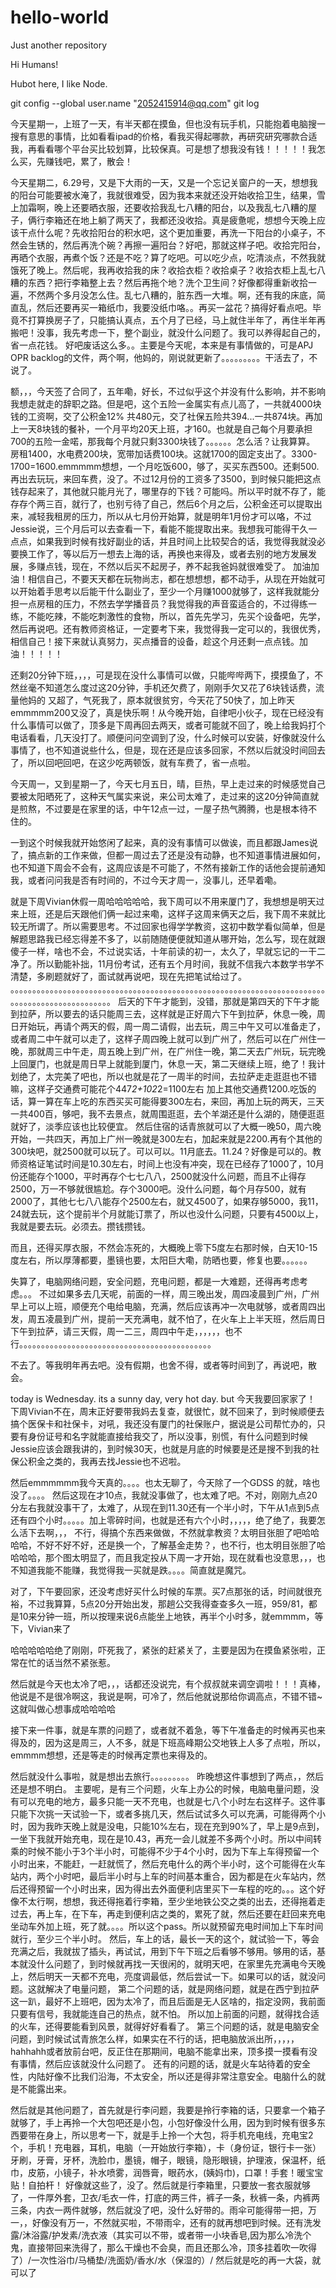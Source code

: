 # hello-world
Just another repository

Hi Humans!

Hubot here, I like Node.

git config --global user.name "2052415914@qq.com"
git log

今天星期一，上班了一天，有半天都在摸鱼，但也没有玩手机，只能抱着电脑搜一搜有意思的事情，比如看看ipad的价格，看我买得起哪款，再研究研究哪款合适我，再看看哪个平台买比较划算，比较保真。可是想了想我没有钱！！！！！我怎么买，先赚钱吧，累了，散会！


今天星期二，6.29号，又是下大雨的一天，又是一个忘记关窗户的一天，想想我的阳台可能要被水淹了，我就很难受，因为我本来就还没开始收拾卫生，结果，雪上加霜啊，晚上还要晒衣服，还要收拾我乱七八糟的阳台，以及我乱七八糟的屋子，俩行李箱还在地上躺了两天了，我都还没收拾。真是疲惫呢，想想今天晚上应该干点什么呢？先收拾阳台的积水吧，这个更加重要，再洗一下阳台的小桌子，不然会生锈的，然后再洗个碗？再擦一遍阳台？好吧，那就这样子吧。收拾完阳台，再晒个衣服，再煮个饭？还是不吃？算了吃吧。可以吃少点，吃清淡点，不然我就饿死了晚上。然后呢，我再收拾我的床？收拾衣柜？收拾桌子？收拾衣柜上乱七八糟的东西？把行李箱整上去？然后再拖个地？洗个卫生间？好像都得重新收拾一遍，不然两个多月没怎么住。乱七八糟的，脏东西一大堆。啊，还有我的床底，简直乱，然后还要再买一箱纸巾，我要没纸巾咯。。再买一盆花？搞得好看点吧。毕竟不打算换房子了，只能搞认真点，五个月了已经，马上就住半年了，再住半年再搬吧！没事，我先考虑一下，整个副业，就没什么问题了。我可以养得起自己的，省一点花钱。
好吧废话这么多。。主要是今天呢，本来是有事情做的，可是APJ OPR backlog的文件，两个啊，他妈的，刚说就更新了。。。。。。。。。干活去了，不说了。


额，，，今天签了合同了，五年嘞，好长，不过似乎这个并没有什么影响，并不影响我想走就走的辞职之路。但是吧，这个五险一金属实有点儿高了，一共就4000块钱的工资啊，交了公积金12% 共480元，交了社保五险共394...一共874块。再加上一天8块钱的餐补，一个月平均20天上班，才160。也就是自己每个月要承担700的五险一金喏，那我每个月就只剩3300块钱了。。。。。。怎么活？让我算算。
房租1400，水电费200块，宽带加话费100块。这就1700的固定支出了。3300-1700=1600.emmmmm想想，一个月吃饭600，够了，买买东西500。还剩500.再出去玩玩，来回车费，没了。不过12月份的工资多了3500，到时候只能把这点钱存起来了，其他就只能月光了，哪里存的下钱？可能吗。所以平时就不存了，能存存个两三百，就行了，也别亏待了自己，然后6个月之后，公积金还可以提取出来，减轻我租房的压力，所以从七月份开始算，就是明年1月份才可以咯，不过Jessie说，三个月后可以去查看一下，看能不能提取出来。我想我可能得干久一点点，如果我到时候有找好副业的话，并且时间上比较契合的话，我觉得我就没必要换工作了，等以后万一想去上海的话，再换也来得及，或者去别的地方发展发展，多赚点钱，现在，不然以后买不起房子，养不起我爸妈就很难受了。
加油加油！相信自己，不要天天都在玩物尚志，都在想想想，都不动手，从现在开始就可以开始着手思考以后能干什么副业了，至少一个月赚1000就够了，这样我就能分担一点房租的压力，不然去学学播音员？我觉得我的声音蛮适合的，不过得练一练，不能吃辣，不能吃刺激性的食物，所以，首先先学习，先买个设备吧，先学，然后再说吧。还有教师资格证，一定要考下来，我觉得我一定可以的，我很优秀，相信自己！接下来就认真努力，买点播音的设备，趁这个月还剩一点点钱。加油！！！！！



还剩20分钟下班，，，，可是现在没什么事情可以做，只能哔哔两下，摸摸鱼了，不然丝毫不知道怎么度过这20分钟，手机还欠费了，刚刚手欠又花了6块钱话费，流量他妈的 又超了，气死我了，原本就很贫穷，今天花了50快了，加上昨天emmmmm200又没了，真是快乐啊！从今晚开始，自律吧小伙子，现在已经没有什么事情可以做了，顶多是下周再回去两天，或者可能就不回了，晚上给我妈打个电话看看，几天没打了。顺便问问空调到了没，什么时候可以安装，好像就没什么事情了，也不知道说些什么，但是，现在还是应该多回家，不然以后就没时间回去了，所以回吧回吧，在这少吃两顿饭，就有车费了，省一点啦。



今天周一，又到星期一了，今天七月五日，晴，巨热，早上走过来的时候感觉自己要被太阳晒死了，这种天气属实来说，来公司太难了，走过来的这20分钟简直就是煎熬，不过要是在家里的话，中午12点一过，一屋子热气腾腾，也是根本待不住的。


一到这个时候我就开始悠闲了起来，真的没有事情可以做诶，而且都跟James说了，搞点新的工作来做，但都一周过去了还是没有动静，也不知道事情进展如何，也不知道下周会不会有，这周应该是不可能了，不然有接新工作的话他会提前通知我，或者问问我是否有时间的，不过今天才周一，没事儿，还早着嘞。

就是下周Vivian休假一周哈哈哈哈哈，我下周可以不用来厦门了，我想想是明天过来上班，还是后天跟他们俩一起过来嘞，这样子这周来俩天之后，我下周不来就比较无所谓了。所以需要思考。不过回家也得学学教资，这初中数学看似简单，但是解题思路我已经忘得差不多了，以前随随便便就知道从哪开始，怎么写，现在就跟傻子一样，啥也不会，不过说实话，十年前读的初一，太久了，早就忘记的一干二净了。所以勤能补拙，11月份考试，还有五个月时间，我就不信我六本数学书学不清楚，多刷题就好了，面试就再说吧，现在先把笔试给过了。
。。。。。。。。。。。。。。。。。。。。。。。。。。。。。。。。。。。。。。。。。。。。。。。。。。。。。。。。。。。。。。。。。。。。。。。。。。。。。。。。。。。。。。。。。。。。。。。
后天的下午才能到，没错，那就是第四天的下午才能到拉萨，所以要去的话只能周三去，这样就是正好周六下午到拉萨，休息一晚，周日开始玩，再请个两天的假，周一周二请假，出去玩，周三中午又可以准备走了，或者周二中午就可以走了，这样子周四晚上就可以到广州了，然后可以在广州住一晚，那就周三中午走，周五晚上到广州，在广州住一晚，第二天去广州玩，玩完晚上回厦门，也就是周日早上就能到厦门，休息一天，第二天继续上班，绝了！我计划绝了，太完美了吧也，所以也就是花了一周半的时间，去拉萨走走逛逛也不错嘛，这样子交通费可能花个447*2+102*2=1100左右
加上其他交通费1200.吃饭的话，算一算在车上吃的东西买买可能得要300左右，来回，再加上玩的两天，三天一共400百，够吧，我不去景点，就周围逛逛，去个羊湖还是什么湖的，随便逛逛就好了，淡季应该也比较便宜。
然后住宿的话青旅就可以了大概一晚50，周六晚开始，一共四天，再加上广州一晚就是300左右，加起来就是2200.再有个其他的300块吧，就2500就可以玩了。可以可以。11月底去。11.24？好像是可以的。教师资格证笔试时间是10.30左右，时间上也没有冲突，现在已经存了1000了，10月份还能存个1000，平时再存个七七八八，2500就没什么问题，而且不止得存2500，万一不够就很尴尬。存个3000吧。没什么问题，每个月存500，就有2000了，其他七七八八能存个2500左右，就又4500了，如果存够5000，我11，24就去玩，这个提前半个月就能订票了，所以也没什么问题，只要有4500以上，我就是要去玩。必须去。攒钱攒钱。

而且，还得买厚衣服，不然会冻死的，大概晚上零下5度左右那时候，白天10-15度左右，所以厚薄都要，墨镜也要，太阳巨大嘞，防晒也要，修复也要。。。。。。

失算了，电脑网络问题，安全问题，充电问题，都是一大难题，还得再考虑考虑。。。
不过如果多去几天呢，前面的一样，周三晚出发，周四凌晨到广州，广州早上可以上班，顺便充个电给电脑，充满，然后应该再冲一次电就够，或者周四出发，周五凌晨到广州，提前一天充满电，就不怕了，在火车上上半天班，然后周日下午到拉萨，请三天假，周一二三，周四中午走，，，，，，也不行。。。。。。。。。。。。。。。。。。。。。。。。。。。。。。。。。。。。。。。。。。。。

不去了。等我明年再去吧。没有假期，也舍不得，或者等时间到了，再说吧，散会。




today is Wednesday. its a sunny day, very hot day. but 今天我要回家家了！
下周Vivian不在，周末正好要带我妈去复查，就很忙，就不回来了，到时候顺便去搞个医保卡和社保卡，对吼，我还没有厦门的社保账户，据说是公司帮忙办的，只要有身份证号和名字就能直接给我交了，所以没事，别慌，有什么问题到时候Jessie应该会跟我讲的，到时候30天，也就是月底的时候要是还是搜不到我的社保公积金之类的，我再去找Jessie也不迟啦。


然后emmmmmm我今天真的。。。。也太无聊了，今天除了一个GDSS 的就，啥也没了。。。。
然后这现在才10点，我就没事做了，也太难了吧。不对，刚刚九点20分左右我就没事干了，太难了，从现在到11.30还有一个半小时，下午从1点到5点还有四个小时。。。。。加上零碎时间，也就是还有六个小时，，，，，绝了绝了，我要怎么活下去啊，，，
不行，得搞个东西来做做，不然就拿教资？太明目张胆了吧哈哈哈哈，不好不好不好，还是换一个，了解基金走势？，也不行，也太明目张胆了哈哈哈哈，那个图太明显了，而且我定投从下周一才开始，现在就看也没意思，，，也不知道我能不能赚，我觉得我一买就是跌。。。。简直就是魔咒。


对了，下午要回家，还没考虑好买什么时候的车票。买7点那张的话，时间就很充裕，不过我算算，5点20分开始出发，那趟公交我得查查多久一班，959/81，都是10来分钟一班，所以按理来说6点能坐上地铁，再半个小时多，就emmmm，等下，Vivian来了



哈哈哈哈哈绝了刚刚，吓死我了，紧张的赶紧关了，主要是因为在摸鱼紧张啦，正常在忙的话当然不紧张惹。

然后就是今天也太冷了吧，，，话都还没说完，有个叔叔就来调空调啦！！！真棒，他说是不是很冷啊这，我说是啊，可冷了，然后他就说那给你调高点，不错不错~这就叫做心想事成哈哈哈哈

接下来一件事，就是车票的问题了，或者就不着急，等下午准备走的时候再买也来得及的，因为这是周三，人不多，就是下班高峰期公交地铁上人多了点啦，所以，emmmm想想，还是等走的时候再定票也来得及的。

然后就没什么事啦，就是想出去旅行。。。。。。。。。
昨晚想这件事想到了两点，，然后还是想不明白。
主要呢，是有三个问题，火车上办公的时候，电脑电量问题，没有可以充电的地方，最多只能一天不充电，也就是七八个小时左右这样子。这件事只能下次挑一天试验一下，或者多挑几天，然后试试多久可以充满，可能得两个小时，因为我昨天晚上就是没电，只能10%左右，现在充到90%了，早上是9点到，一坐下我就开始充电，现在是10.43，再充一会儿就差不多两个小时。所以中间转乘的时候不能小于3个半小时，可能得不少于4个小时，因为下车上车得预留一个小时出来，不能赶，一赶就慌了，然后充电什么的两个半小时，这个可能得在火车站内，两个小时吧，最后半小时与上车的时间基本重合，因为都是在火车站内，然后还得预留一个小时出来，因为得出去外面便利店里买下一车程的吃的。。。这个好像不太行啊，想想，我还得拖着行李箱，至少坐地铁公交之类的出去，还得拖着走过去，再上车，在下车，再走到便利店之类的，累死了就，然后还要在赶回来充电坐动车外加上班，死了就。。。。所以这个pass。所以就预留充电时间加上下车时间就行，至少三个半小时。
然后，车上的话，最长一天的这个，就试验一下，等会充满之后，我就拔了插头，再试试，用到下午下班之后看够不够用。够用的话，基本就没什么问题了，到时候就再找一天很闲的，就明天吧，在家里先充满电今天晚上，然后明天一天都不充电，亮度调最低，然后尝试一下。如果可以的话，就没问题。这就解决了电量问题，
第二个问题的话，就是网络问题，就是在西宁到拉萨这一趴，最好不上班吧，因为太冷了，而且后面是无人区啥的，指定没网，我前面只要有信号，我就能连自己的热点，就不怕。
所以加上前面的问题，就得找合适的火车，还得要能看到风景，就得好好看看了。
第三个问题的话，就是电脑安全问题，到时候试试青旅怎么样，如果实在不行的话，把电脑放派出所，，，，，hahhahh或者放前台吧，反正住在那期间，电脑不能拿出来，顶多摸一摸看有没有事情，然后应该就没什么问题了。
还有的问题的话，就是火车站待着的安全性，内陆好像不比我们沿海，不太安全，所以还是得非常注意安全。电脑什么的就是不能露出来。

然后就是其他问题了，首先就是行李问题，我要是拎行李箱的话，只要拿一个箱子就够了，手上再拎一个大包吧还是小包，小包好像没什么用，因为到时候有很多东西要带在身上，所以思考一下，就是手上拎一个大包，将手机充电线，充电宝2个，手机！充电器，耳机，电脑（一开始放行李箱），卡（身份证，银行卡一张）
牙刷，牙膏，牙杯，洗脸巾，墨镜，帽子，眼镜，隐形眼镜，护理液，保温杯，纸巾，皮筋，小镜子，补水喷雾，润唇膏，眼药水，(姨妈巾)，口罩！手套！暖宝宝贴！自拍杆！
好像就这些了，没了。然后就是行李箱里，只要放一套衣服就够了，一件厚外套，卫衣/毛衣一件，打底的两三件，裤子一条，秋裤一条，内裤两三条，内衣一两件就够，然后就没了吧，没什么好带的。雨伞可能得带一把，万一，，好像没有万一，不然就买啦，不带雨伞，还有的就再想吧到时候。还有洗发露/沐浴露/护发素/洗衣液（其实可以不带，或者带一小块香皂,因为那么冷洗个鬼，直接带回来洗得了，那么干燥也不会臭，而且还那么冷，顶多挂着吹一吹得了）/一次性浴巾/马桶垫/洗面奶/香水/水（保湿的）/
然后就是吃的再一大袋，就可以了








